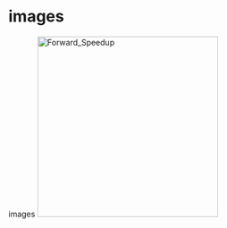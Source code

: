 # images
images
<img width="323" alt="Forward_Speedup" src="https://github.com/DavidAfonsoValente/images/assets/74915610/d93c45c1-3518-4e18-a316-5efb7b70ebb7">
